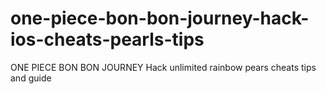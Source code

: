 # one-piece-bon-bon-journey-hack-ios-cheats-pearls-tips
ONE PIECE BON BON JOURNEY Hack unlimited rainbow pears cheats tips and guide

